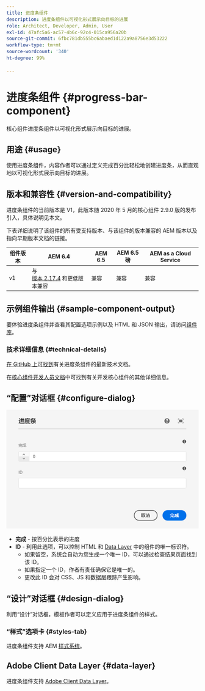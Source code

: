 ```yaml
---
title: 进度条组件
description: 进度条组件以可视化形式展示向目标的进展
role: Architect, Developer, Admin, User
exl-id: 47afc5a6-ac57-4b6c-92c4-015ca956a20b
source-git-commit: 6fbc781db555bc6abaed1d122a9a8756e3d53222
workflow-type: tm+mt
source-wordcount: '340'
ht-degree: 99%

---
```


# 进度条组件 {#progress-bar-component}

核心组件进度条组件以可视化形式展示向目标的进展。

## 用途 {#usage}

使用进度条组件，内容作者可以通过定义完成百分比轻松地创建进度条，从而直观地以可视化形式展示向目标的进展。

## 版本和兼容性 {#version-and-compatibility}

进度条组件的当前版本是 V1，此版本随 2020 年 5 月的核心组件 2.9.0 版的发布引入，具体说明见本文。

下表详细说明了该组件的所有受支持版本、与该组件的版本兼容的 AEM 版本以及指向早期版本文档的链接。

| 组件版本 | AEM 6.4 | AEM 6.5 | AEM 6.5磅 | AEM as a Cloud Service |
|---|---|---|---|---|
| v1 | 与<br>[版本 2.17.4](/help/versions.md) 和更低版本兼容 | 兼容 | 兼容 | 兼容 |

## 示例组件输出 {#sample-component-output}

要体验进度条组件并查看其配置选项示例以及 HTML 和 JSON 输出，请访问[组件库](https://adobe.com/go/aem_cmp_library_progressbar_cn)。

### 技术详细信息 {#technical-details}

[在 GitHub 上可找到](https://adobe.com/go/aem_cmp_tech_progress_v1_cn)有关进度条组件的最新技术文档。

在[核心组件开发人员文档](/help/developing/overview.md)中可找到有关开发核心组件的其他详细信息。

## “配置”对话框 {#configure-dialog}

![进度条组件的“编辑”对话框](/help/assets/progress-bar-edit.png)

* **完成** - 按百分比表示的进度
* **ID** - 利用此选项，可以控制 HTML 和 [Data Layer](/help/developing/data-layer/overview.md) 中的组件的唯一标识符。
   * 如果留空，系统会自动为您生成一个唯一 ID，可以通过检查结果页面找到该 ID。
   * 如果指定一个 ID，作者有责任确保它是唯一的。
   * 更改此 ID 会对 CSS、JS 和数据层跟踪产生影响。

## “设计”对话框 {#design-dialog}

利用“设计”对话框，模板作者可以定义应用于进度条组件的样式。

### “样式”选项卡 {#styles-tab}

进度条组件支持 AEM [样式系统](/help/get-started/authoring.md#component-styling)。

## Adobe Client Data Layer {#data-layer}

进度条组件支持 [Adobe Client Data Layer](/help/developing/data-layer/overview.md)。
